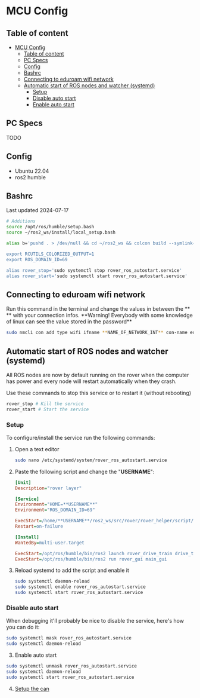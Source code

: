 # MCU Config

## Table of content

- [MCU Config](#mcu-config)
  - [Table of content](#table-of-content)
  - [PC Specs](#pc-specs)
  - [Config](#config)
  - [Bashrc](#bashrc)
  - [Connecting to eduroam wifi network](#connecting-to-eduroam-wifi-network)
  - [Automatic start of ROS nodes and watcher (systemd)](#automatic-start-of-ros-nodes-and-watcher-systemd)
    - [Setup](#setup)
    - [Disable auto start](#disable-auto-start)
    - [Enable auto start](#enable-auto-start)

## PC Specs

TODO

## Config

- Ubuntu 22.04
- ros2 humble

## Bashrc

Last updated 2024-07-17

```bash
# Additions
source /opt/ros/humble/setup.bash
source ~/ros2_ws/install/local_setup.bash

alias b='pushd . > /dev/null && cd ~/ros2_ws && colcon build --symlink-install >

export RCUTILS_COLORIZED_OUTPUT=1
export ROS_DOMAIN_ID=69

alias rover_stop='sudo systemctl stop rover_ros_autostart.service'
alias rover_start='sudo systemctl start rover_ros_autostart.service'
```

## Connecting to eduroam wifi network

Run this command in the terminal and change the values in between the \*\* \*\* with your connection infos.
\*\*Warning! Everybody with some knowledge of linux can see the value stored in the password\*\*

```bash
sudo nmcli con add type wifi ifname **NAME_OF_NETWORK_INT** con-name eduroam ssid "eduroam" wifi-sec.key-mgmt wpa-eap 802-1x.eap peap 802-1x.identity "**CIP**@usherbrooke.ca" 802-1x.phase2-auth mschapv2 802-1x.password "**PASSWORD**" 802-1x.ca-cert "" 802-1x.anonymous-identity "" wifi-sec.auth-alg open 802-1x.phase1-peapver 0
```

## Automatic start of ROS nodes and watcher (systemd)

All ROS nodes are now by default running on the rover when the computer has power and every node will restart automatically when they crash.

Use these commands to stop this service or to restart it (without rebooting)

```bash
rover_stop # Kill the service
rover_start # Start the service
```

### Setup

To configure/install the service run the following commands:

1. Open a text editor

   ```bash
   sudo nano /etc/systemd/system/rover_ros_autostart.service
   ```

2. Paste the following script and change the "**USERNAME**":

   ```ini
   [Unit]
   Description="rover layer"

   [Service]
   Environment="HOME=**USERNAME**"
   Environment="ROS_DOMAIN_ID=69"

   ExecStart=/home/**USERNAME**/ros2_ws/src/rover/rover_helper/script/auto_start_rover.sh
   Restart=on-failure

   [Install]
   WantedBy=multi-user.target

   ExecStart=/opt/ros/humble/bin/ros2 launch rover_drive_train drive_train.launch.py
   ExecStart=/opt/ros/humble/bin/ros2 run rover_gui main_gui
   ```

3. Reload systemd to add the script and enable it

   ```bash
   sudo systemctl daemon-reload
   sudo systemctl enable rover_ros_autostart.service
   sudo systemctl start rover_ros_autostart.service
   ```

### Disable auto start

When debugging it'll probably be nice to disable the service, here's how you can do it:

```bash
sudo systemctl mask rover_ros_autostart.service
sudo systemctl daemon-reload
```

3. Enable auto start

```bash
sudo systemctl unmask rover_ros_autostart.service
sudo systemctl daemon-reload
sudo systemctl start rover_ros_autostart.service
```

4. [Setup the can](../can/can_setup.md)
